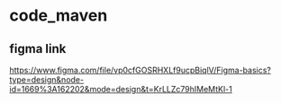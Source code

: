 # code_maven

## figma link
https://www.figma.com/file/vp0cfGOSRHXLf9ucpBiqlV/Figma-basics?type=design&node-id=1669%3A162202&mode=design&t=KrLLZc79hIMeMtKl-1
